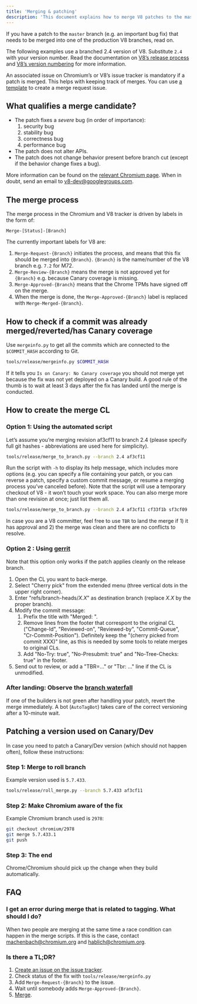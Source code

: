 ```yaml
---
title: 'Merging & patching'
description: 'This document explains how to merge V8 patches to the master branch.'
---
```

If you have a patch to the `master` branch (e.g. an important bug fix) that needs to be merged into one of the production V8 branches, read on.

The following examples use a branched 2.4 version of V8. Substitute `2.4` with your version number. Read the documentation on [V8’s release process](/docs/release-process) and [V8’s version numbering](/docs/version-numbers) for more information.

An associated issue on Chromium’s or V8’s issue tracker is mandatory if a patch is merged. This helps with keeping track of merges. You can use [a template](https://code.google.com/p/v8/issues/entry?template=Merge%20request) to create a merge request issue.

## What qualifies a merge candidate?

- The patch fixes a *severe* bug (in order of importance):
    1. security bug
    1. stability bug
    1. correctness bug
    1. performance bug
- The patch does not alter APIs.
- The patch does not change behavior present before branch cut (except if the behavior change fixes a bug).

More information can be found on the [relevant Chromium page](https://www.chromium.org/developers/the-zen-of-merge-requests). When in doubt, send an email to <v8-dev@googlegroups.com>.

## The merge process

The merge process in the Chromium and V8 tracker is driven by labels in the form of:

```
Merge-[Status]-[Branch]
```

The currently important labels for V8 are:

1. `Merge-Request-{Branch}` initiates the process, and means that this fix should be merged into `{Branch}`. `{Branch}` is the name/number of the V8 branch e.g. `7.2` for M72.
1. `Merge-Review-{Branch}` means the merge is not approved yet for `{Branch}` e.g. because Canary coverage is missing.
1. `Merge-Approved-{Branch}` means that the Chrome TPMs have signed off on the merge.
1. When the merge is done, the `Merge-Approved-{Branch}` label is replaced with `Merge-Merged-{Branch}`.

## How to check if a commit was already merged/reverted/has Canary coverage

Use `mergeinfo.py` to get all the commits which are connected to the `$COMMIT_HASH` according to Git.

```bash
tools/release/mergeinfo.py $COMMIT_HASH
```

If it tells you `Is on Canary: No Canary coverage` you should not merge yet because the fix was not yet deployed on a Canary build. A good rule of the thumb is to wait at least 3 days after the fix has landed until the merge is conducted.

## How to create the merge CL

### Option 1: Using the automated script

Let’s assume you’re merging revision af3cf11 to branch 2.4 (please specify full git hashes - abbreviations are used here for simplicity).

```bash
tools/release/merge_to_branch.py --branch 2.4 af3cf11
```

Run the script with `-h` to display its help message, which includes more options (e.g. you can specify a file containing your patch, or you can reverse a patch, specify a custom commit message, or resume a merging process you’ve canceled before). Note that the script will use a temporary checkout of V8 - it won’t touch your work space. You can also merge more than one revision at once; just list them all.

```bash
tools/release/merge_to_branch.py --branch 2.4 af3cf11 cf33f1b sf3cf09
```

In case you are a V8 committer, feel free to use `TBR` to land the merge if 1) it has approval and 2) the merge was clean and there are no conflicts to resolve.

### Option 2 : Using [gerrit](https://chromium-review.googlesource.com/)

Note that this option only works if the patch applies cleanly on the release branch.

1. Open the CL you want to back-merge.
1. Select "Cherry pick" from the extended menu (three vertical dots in the upper right corner).
1. Enter "refs/branch-heads/*X.X*" as destination branch (replace *X.X* by the proper branch).
1. Modify the commit message:
   1. Prefix the title with "Merged: ".
   1. Remove lines from the footer that correspont to the original CL ("Change-Id", "Reviewed-on", "Reviewed-by", "Commit-Queue", "Cr-Commit-Position"). Definitely keep the "(cherry picked from commit XXX)" line, as this is needed by some tools to relate merges to original CLs.
   1. Add "No-Try: true", "No-Presubmit: true" and "No-Tree-Checks: true" in the footer.
1. Send out to review, or add a "TBR=..." or "Tbr: ..." line if the CL is unmodified.

### After landing: Observe the [branch waterfall](https://ci.chromium.org/p/v8/g/branches/console)

If one of the builders is not green after handling your patch, revert the merge immediately. A bot (`AutoTagBot`) takes care of the correct versioning after a 10-minute wait.

## Patching a version used on Canary/Dev

In case you need to patch a Canary/Dev version (which should not happen often), follow these instructions:

### Step 1: Merge to roll branch

Example version used is `5.7.433`.

```bash
tools/release/roll_merge.py --branch 5.7.433 af3cf11
```

### Step 2: Make Chromium aware of the fix

Example Chromium branch used is `2978`:

```bash
git checkout chromium/2978
git merge 5.7.433.1
git push
```

### Step 3: The end

Chrome/Chromium should pick up the change when they build automatically.

## FAQ

### I get an error during merge that is related to tagging. What should I do?

When two people are merging at the same time a race condition can happen in the merge scripts. If this is the case, contact <machenbach@chromium.org> and <hablich@chromium.org>.

### Is there a TL;DR?

1. [Create an issue on the issue tracker](https://bugs.chromium.org/p/v8/issues/entry?template=Merge%20request).
1. Check status of the fix with `tools/release/mergeinfo.py`
1. Add `Merge-Request-{Branch}` to the issue.
1. Wait until somebody adds `Merge-Approved-{Branch}`.
1. [Merge](#step-1-run-the-script).
